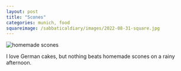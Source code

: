 ```yaml
---
layout: post
title: "Scones"
categories: munich, food
squareimage: /sabbaticaldiary/images/2022-08-31-square.jpg
---
```

<img src="/sabbaticaldiary/images/2022-08-31.jpg" alt="homemade scones" class="center">

I love German cakes, but nothing beats homemade scones on a rainy afternoon. 